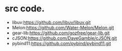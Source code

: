 # src code.
- libuv:https://github.com/libuv/libuv.git
- Melon:https://github.com/Water-Melon/Melon.git
- gear-lib:https://github.com/gozfree/gear-lib.git
- cJSON:https://github.com/DaveGamble/cJSON.git
- pybind11:https://github.com/pybind/pybind11.git